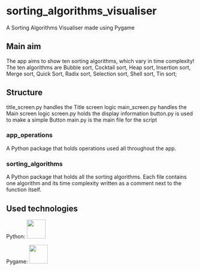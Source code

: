 # sorting_algorithms_visualiser
A Sorting Algorithms Visualiser made using Pygame

## Main aim
The app aims to show ten sorting algorithms, which vary in time complexity!
The ten algorithms are Bubble sort, Cocktail sort, Heap sort, Insertion sort, Merge sort, Quick Sort, Radix sort, Selection sort, Shell sort, Tin sort;

## Structure
title_screen.py handles the Title screen logic
main_screen.py handles the Main screen logic
screen.py holds the display information
button.py is used to make a simple Button
main.py is the main file for the script

### app_operations
A Python package that holds operations used all throughout the app.

### sorting_algorithms
A Python package that holds all the sorting algorithms.
Each file contains one algorithm and its time complexity written as a comment next to the function itself.

## Used technologies
<p>
  Python: <img src="https://github.com/victorchoTF/sorting_algorithms_visualiser/assets/117527071/d243a56d-3906-46b7-aefd-54194b047c5a" width="50" height="50" />
</p>
<p>
  Pygame: <img src="https://github.com/victorchoTF/sorting_algorithms_visualiser/assets/117527071/ad280475-2d65-4f3e-aabb-291394a6e536" width="50" height="50"/>
</p>
